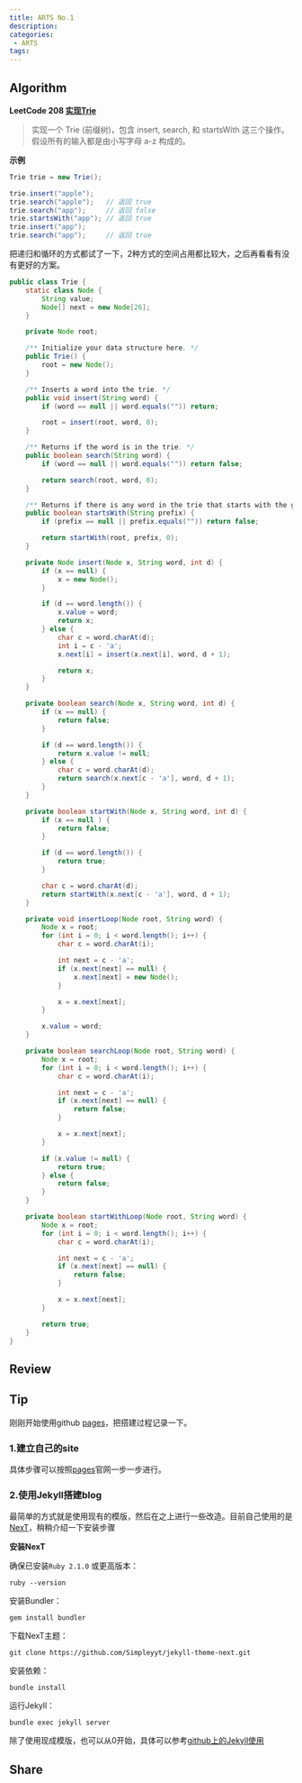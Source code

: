 ```yaml
---
title: ARTS No.1
description: 
categories:
 - ARTS
tags:
---
```


## Algorithm

**LeetCode 208 [实现Trie](https://leetcode-cn.com/problems/implement-trie-prefix-tree/)**

> 实现一个 Trie (前缀树)，包含 insert, search, 和 startsWith 这三个操作。假设所有的输入都是由小写字母 a-z 构成的。

**示例**

``` java
Trie trie = new Trie();

trie.insert("apple");
trie.search("apple");   // 返回 true
trie.search("app");     // 返回 false
trie.startsWith("app"); // 返回 true
trie.insert("app");
trie.search("app");     // 返回 true
```

把递归和循环的方式都试了一下，2种方式的空间占用都比较大，之后再看看有没有更好的方案。

``` java
public class Trie {
    static class Node {
        String value;
        Node[] next = new Node[26];
    }

    private Node root;

    /** Initialize your data structure here. */
    public Trie() {
        root = new Node();
    }

    /** Inserts a word into the trie. */
    public void insert(String word) {
        if (word == null || word.equals("")) return;

        root = insert(root, word, 0);
    }

    /** Returns if the word is in the trie. */
    public boolean search(String word) {
        if (word == null || word.equals("")) return false;

        return search(root, word, 0);
    }

    /** Returns if there is any word in the trie that starts with the given prefix. */
    public boolean startsWith(String prefix) {
        if (prefix == null || prefix.equals("")) return false;

        return startWith(root, prefix, 0);
    }

    private Node insert(Node x, String word, int d) {
        if (x == null) {
            x = new Node();
        }

        if (d == word.length()) {
            x.value = word;
            return x;
        } else {
            char c = word.charAt(d);
            int i = c - 'a';
            x.next[i] = insert(x.next[i], word, d + 1);

            return x;
        }
    }

    private boolean search(Node x, String word, int d) {
        if (x == null) {
            return false;
        }

        if (d == word.length()) {
            return x.value != null;
        } else {
            char c = word.charAt(d);
            return search(x.next[c - 'a'], word, d + 1);
        }
    }

    private boolean startWith(Node x, String word, int d) {
        if (x == null ) {
            return false;
        }

        if (d == word.length()) {
            return true;
        }

        char c = word.charAt(d);
        return startWith(x.next[c - 'a'], word, d + 1);
    }

    private void insertLoop(Node root, String word) {
        Node x = root;
        for (int i = 0; i < word.length(); i++) {
            char c = word.charAt(i);

            int next = c - 'a';
            if (x.next[next] == null) {
                x.next[next] = new Node();
            }

            x = x.next[next];
        }

        x.value = word;
    }

    private boolean searchLoop(Node root, String word) {
        Node x = root;
        for (int i = 0; i < word.length(); i++) {
            char c = word.charAt(i);

            int next = c - 'a';
            if (x.next[next] == null) {
                return false;
            }

            x = x.next[next];
        }

        if (x.value != null) {
            return true;
        } else {
            return false;
        }
    }

    private boolean startWithLoop(Node root, String word) {
        Node x = root;
        for (int i = 0; i < word.length(); i++) {
            char c = word.charAt(i);

            int next = c - 'a';
            if (x.next[next] == null) {
                return false;
            }

            x = x.next[next];
        }

        return true;
    }
}
```

## Review

## Tip

刚刚开始使用github [pages](https://pages.github.com/)，把搭建过程记录一下。

### 1.建立自己的site

具体步骤可以按照[pages](https://pages.github.com/)官网一步一步进行。

### 2.使用Jekyll搭建blog

最简单的方式就是使用现有的模版，然后在之上进行一些改造。目前自己使用的是[NexT](http://theme-next.simpleyyt.com/)，稍稍介绍一下安装步骤

**安装NexT**

确保已安装`Ruby 2.1.0` 或更高版本：

```
ruby --version
```

安装Bundler：

```
gem install bundler
```

下载NexT主题：

```
git clone https://github.com/Simpleyyt/jekyll-theme-next.git
```

安装依赖：

```
bundle install
```

运行Jekyll：

```
bundle exec jekyll server
```

除了使用现成模版，也可以从0开始，具体可以参考[github上的Jekyll使用](https://help.github.com/en/articles/using-jekyll-as-a-static-site-generator-with-github-pages)

## Share